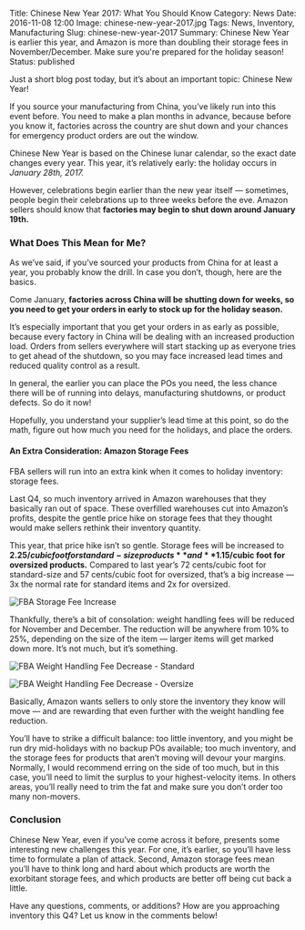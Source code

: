 Title: Chinese New Year 2017: What You Should Know
Category: News
Date: 2016-11-08 12:00
Image: chinese-new-year-2017.jpg
Tags: News, Inventory, Manufacturing
Slug: chinese-new-year-2017
Summary: Chinese New Year is earlier this year, and Amazon is more than doubling their storage fees in November/December. Make sure you're prepared for the holiday season!
Status: published

Just a short blog post today, but it’s about an important topic: Chinese New Year!

If you source your manufacturing from China, you’ve likely run into this event before. You need to make a plan months in advance, because before you know it, factories across the country are shut down and your chances for emergency product orders are out the window.

Chinese New Year is based on the Chinese lunar calendar, so the exact date changes every year. This year, it’s relatively early: the holiday occurs in *January 28th, 2017.*

However, celebrations begin earlier than the new year itself — sometimes, people begin their celebrations up to three weeks before the eve. Amazon sellers should know that **factories may begin to shut down around January 19th.**

### What Does This Mean for Me?

As we’ve said, if you’ve sourced your products from China for at least a year, you probably know the drill. In case you don’t, though, here are the basics.

Come January, **factories across China will be shutting down for weeks, so you need to get your orders in early to stock up for the holiday season.**

It’s especially important that you get your orders in as early as possible, because every factory in China will be dealing with an increased production load. Orders from sellers everywhere will start stacking up as everyone tries to get ahead of the shutdown, so you may face increased lead times and reduced quality control as a result.

In general, the earlier you can place the POs you need, the less chance there will be of running into delays, manufacturing shutdowns, or product defects. So do it now!

Hopefully, you understand your supplier’s lead time at this point, so do the math, figure out how much you need for the holidays, and place the orders.

#### An Extra Consideration: Amazon Storage Fees

FBA sellers will run into an extra kink when it comes to holiday inventory: storage fees.

Last Q4, so much inventory arrived in Amazon warehouses that they basically ran out of space. These overfilled warehouses cut into Amazon’s profits, despite the gentle price hike on storage fees that they thought would make sellers rethink their inventory quantity.

This year, that price hike isn’t so gentle. Storage fees will be increased to **$2.25/cubic foot for standard-size products** and **$1.15/cubic foot for oversized products.** Compared to last year’s 72 cents/cubic foot for standard-size and 57 cents/cubic foot for oversized, that’s a big increase — 3x the normal rate for standard items and 2x for oversized.

![FBA Storage Fee Increase](/images/blog/2016/11/storage-fee-increase.png)

Thankfully, there’s a bit of consolation: weight handling fees will be reduced for November and December. The reduction will be anywhere from 10% to 25%, depending on the size of the item — larger items will get marked down more. It’s not much, but it’s something.

![FBA Weight Handling Fee Decrease - Standard](/images/blog/2016/11/weight-handling-decrease-standard.png)

![FBA Weight Handling Fee Decrease - Oversize](/images/blog/2016/11/weight-handling-decrease-oversize.png)

Basically, Amazon wants sellers to only store the inventory they know will move — and are rewarding that even further with the weight handling fee reduction. 

You’ll have to strike a difficult balance: too little inventory, and you might be run dry mid-holidays with no backup POs available; too much inventory, and the storage fees for products that aren’t moving will devour your margins. Normally, I would recommend erring on the side of too much, but in this case, you’ll need to limit the surplus to your highest-velocity items. In others areas, you’ll really need to trim the fat and make sure you don’t order too many non-movers.

### Conclusion

Chinese New Year, even if you’ve come across it before, presents some interesting new challenges this year. For one, it’s earlier, so you’ll have less time to formulate a plan of attack. Second, Amazon storage fees mean you’ll have to think long and hard about which products are worth the exorbitant storage fees, and which products are better off being cut back a little.

Have any questions, comments, or additions? How are you approaching inventory this Q4? Let us know in the comments below!